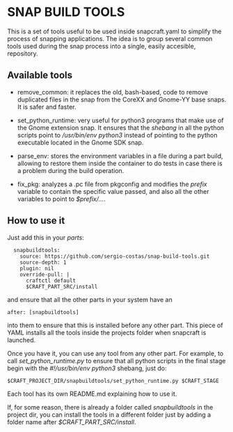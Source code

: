 # SNAP BUILD TOOLS

This is a set of tools useful to be used inside snapcraft.yaml to
simplify the process of snapping applications. The idea is to group
several common tools used during the snap process into a single,
easily accesible, repository.

## Available tools

* remove_common: it replaces the old, bash-based, code to remove
duplicated files in the snap from the CoreXX and Gnome-YY base snaps.
It is safer and faster.

* set_python_runtime: very useful for python3 programs that make use
of the Gnome extension snap. It ensures that the *shebang* in all the
python scripts point to */usr/bin/env python3* instead of pointing to
the python executable located in the Gnome SDK snap.

* parse_env: stores the environment variables in a file during a
part build, allowing to restore them inside the container to do
tests in case there is a problem during the build operation.

* fix_pkg: analyzes a .pc file from pkgconfig and modifies the *prefix*
variable to contain the specific value passed, and also all the other
variables to point to *$prefix/...*.

## How to use it

Just add this in your *parts*:

      snapbuildtools:
        source: https://github.com/sergio-costas/snap-build-tools.git
        source-depth: 1
        plugin: nil
        override-pull: |
          craftctl default
          $CRAFT_PART_SRC/install

and ensure that all the other parts in your system have an

    after: [snapbuildtools]

into them to ensure that this is installed before any other part. This
piece of YAML installs all the tools inside the projects folder when
snapcraft is launched.

Once you have it, you can use any tool from any other part. For example,
to call *set_python_runtime.py* to ensure that all python scripts in the
final stage begin with the *#!/usr/bin/env python3* shebang, just do:

    $CRAFT_PROJECT_DIR/snapbuildtools/set_python_runtime.py $CRAFT_STAGE

Each tool has its own README.md explaining how to use it.

If, for some reason, there is already a folder called *snapbuildtools* in the
project dir, you can install the tools in a different folder just by
adding a folder name after *$CRAFT_PART_SRC/install*.
